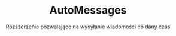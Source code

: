 <div align="center">

# AutoMessages

Rozszerzenie pozwalające na wysyłanie wiadomości co dany czas

</div>